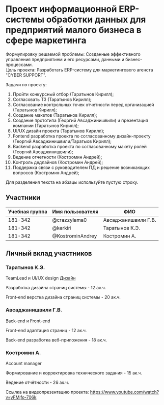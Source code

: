 # Проект информационной ERP-системы обработки данных для предприятий малого бизнеса в сфере маркетинга

Формулировку решаемой проблемы: Созданные эффективного управления предприятием и его ресурсами, данными и бизнес-процессами. <br/>
Цель проекта: Разработать ERP-систему для маркетингового агенста "CYBER SUPPORT". 

Задачи по проекту: <br/>
1. Пройти конкурсный отбор (Таратынов Кирилл);
2. Согласовать ТЗ (Таратынов Кирилл);
3. Согласование контрольных точек отчетности перед организацией (Таратынов Кирилл);
4. Создание макетов (Таратынов Кирилл);
5. Создание прототипа (Георгий Авсаджинишвили) и презентация компании (Таратынов Кирилл);
6. UI/UX дизайн проекта (Таратынов Кирилл);
7. Fontend разработка проекта по согласованному дизайн-проекту (Георгий Авсаджинишвили/Таратыов Кирилл);
8. Backend разработка проекта по согласованному макету ролей (Георгий Авсаджинишвили);
9. Ведение отчетности (Костромин Андрей);
10. Контроль дедлайнов (Костромин Андрей);
11. Поддержка связи с руководителем ПД и решение возникающих вопросов (Костромин Андрей); 

Для разделения текста на абзацы используйте пустую строку.

## Участники

| Учебная группа | Имя пользователя | ФИО                      |
|----------------|------------------|--------------------------|
| 181-342        | @crazzylama0     | Авсаджанишвили Г.В.      |
| 181-342        | @kerkiri         | Таратынов К.Э.           |
| 181-342        | @KostrominAndrey | Костромин А.             |

## Личный вклад участников

### Таратынов К.Э.

TeamLead и UI/UX design [Дизайн](https://www.figma.com/file/gwI7Nlt4JB878rVtyNa8A9/Untitled?node-id=0%3A1) 

Разработка дизайна страниц системы - 12 ак.ч.

Front-end верстка дизайна страниц системы - 20 ак.ч.

### Авсаджанишвили Г.В.

Back-end и Front-end

Front-end адаптация страниц - 12 ак.ч.

Back-end разработка веб-приложения - 18 ак.ч.

### Костромин А.

Account manager

Формирование и корректировка технического задания - 15 ак.ч.

Ведение отчётности - 26 ак.ч.

Ссылка на видеопрезентацию проекта: https://www.youtube.com/watch?v=yFMjfo-706k

